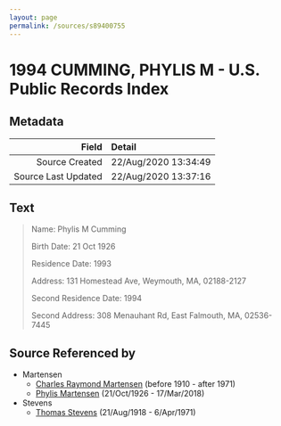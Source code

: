```yaml
---
layout: page
permalink: /sources/s89400755
---
```


# 1994 CUMMING, PHYLIS M - U.S. Public Records Index

## Metadata

Field | Detail
---:|:---
Source Created | 22/Aug/2020 13:34:49
Source Last Updated | 22/Aug/2020 13:37:16

## Text

> Name: Phylis M Cumming
>
> Birth Date: 21 Oct 1926
>
> Residence Date: 1993
>
> Address: 131 Homestead Ave, Weymouth, MA, 02188-2127
>
> Second Residence Date: 1994
>
> Second Address: 308 Menauhant Rd, East Falmouth, MA, 02536-7445
>

## Source Referenced by

* Martensen
  * [Charles Raymond Martensen](../people/@83409318@-charles-raymond-martensen-b1910-d1971.md) (before 1910 - after 1971)
  * [Phylis Martensen](../people/@56344636@-phylis-martensen-b1926-10-21-d2018-3-17.md) (21/Oct/1926 - 17/Mar/2018)
* Stevens
  * [Thomas Stevens](../people/@21623356@-thomas-stevens-b1918-8-21-d1971-4-6.md) (21/Aug/1918 - 6/Apr/1971)
